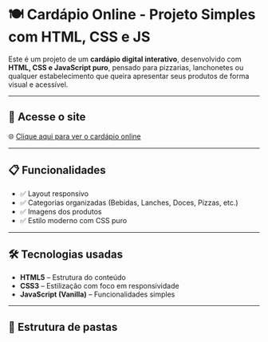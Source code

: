 # 🍽️ Cardápio Online - Projeto Simples com HTML, CSS e JS

Este é um projeto de um **cardápio digital interativo**, desenvolvido com **HTML, CSS e JavaScript puro**, pensado para pizzarias, lanchonetes ou qualquer estabelecimento que queira apresentar seus produtos de forma visual e acessível.


---

## 🔗 Acesse o site

🌐 [Clique aqui para ver o cardápio online](https://adler-koneski.github.io/cardapio_protject/)

---

## 📋 Funcionalidades

- ✅ Layout responsivo
- ✅ Categorias organizadas (Bebidas, Lanches, Doces, Pizzas, etc.)
- ✅ Imagens dos produtos
- ✅ Estilo moderno com CSS puro

---

## 🛠️ Tecnologias usadas

- **HTML5** – Estrutura do conteúdo
- **CSS3** – Estilização com foco em responsividade
- **JavaScript (Vanilla)** – Funcionalidades simples 

---

## 📂 Estrutura de pastas

